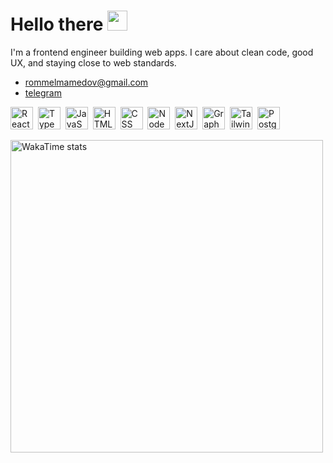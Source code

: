 # Hello there <img src="https://media.giphy.com/media/hvRJCLFzcasrR4ia7z/giphy.gif" width="32px"/>

I'm a frontend engineer building web apps. I care about clean code, good UX, and staying close to web standards.

- [rommelmamedov@gmail.com](mailto:rommelmamedov@gmail.com)
- [telegram](https://t.me/ramilmamedov)

<p>
  <img src="https://cdn.svgporn.com/logos/react.svg" title="React" alt="React" width="36" height="36"/>&nbsp;
  <img src="https://cdn.svgporn.com/logos/typescript-icon.svg" title="TypeScript" alt="TypeScript" width="36" height="36"/>&nbsp;
  <img src="https://cdn.svgporn.com/logos/javascript.svg" title="JavaScript" alt="JavaScript" width="36" height="36"/>&nbsp;
  <img src="https://cdn.worldvectorlogo.com/logos/html-1.svg" title="HTML" alt="HTML" width="36" height="36"/>&nbsp;
  <img src="https://cdn.worldvectorlogo.com/logos/css-3.svg" title="CSS" alt="CSS" width="36" height="36"/>&nbsp;
  <img src="https://cdn.svgporn.com/logos/nodejs-icon.svg" title="NodeJS" alt="NodeJS" width="36" height="36"/>&nbsp;
  <img src="https://cdn.svgporn.com/logos/nextjs-icon.svg" title="NextJS" alt="NextJS" width="36" height="36"/>&nbsp;
  <img src="https://cdn.svgporn.com/logos/graphql.svg" title="GraphQL" alt="GraphQL" width="36" height="36"/>&nbsp;
  <img src="https://cdn.svgporn.com/logos/tailwindcss-icon.svg" title="TailwindCSS" alt="TailwindCSS" width="36" height="36"/>&nbsp;
  <img src="https://cdn.svgporn.com/logos/postgresql.svg" title="PostgreSQL" alt="PostgreSQL" width="36" height="36"/>&nbsp;
</p>

<img alt="WakaTime stats" width="500px" src="https://github-readme-stats.vercel.app/api/wakatime?username=rommelmamedov&theme=github_dark&layout=compact&custom_title=Last%20Week%20Coding%20Activity%20&card_width=700" />

